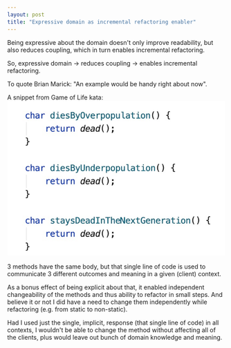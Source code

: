 ```yaml
---
layout: post
title: "Expressive domain as incremental refactoring enabler"
---
```


Being expressive about the domain doesn't only improve readability, but also reduces coupling, which in turn enables incremental refactoring.

So, expressive domain -> reduces coupling -> enables incremental refactoring.



To quote Brian Marick: "An example would be handy right about now".

A snippet from Game of Life kata:
![](/assets/images/expressive_domain_2.jpg)

3 methods have the same body, but that single line of code is used to communicate 3 different outcomes and meaning in a given (client) context.



As a bonus effect of being explicit about that, it enabled independent changeability of the methods and thus ability to refactor in small steps.
And believe it or not I did have a need to change them independently while refactoring (e.g. from static to non-static).

Had I used just the single, implicit, response (that single line of code) in all contexts, I wouldn't be able to change the method without affecting all of the clients, plus would leave out bunch of domain knowledge and meaning.
